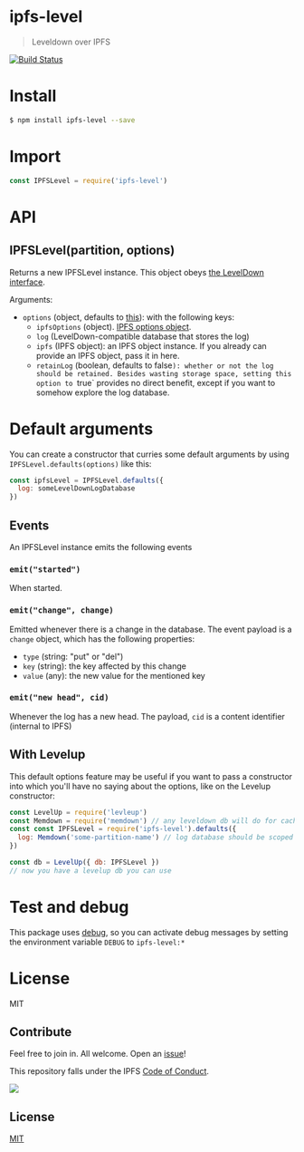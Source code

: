 # ipfs-level

> Leveldown over IPFS

[![Build Status](https://travis-ci.org/pgte/ipfs-level.svg?branch=master)](https://travis-ci.org/pgte/ipfs-level)

# Install

```bash
$ npm install ipfs-level --save
```

# Import

```js
const IPFSLevel = require('ipfs-level')
```

# API

## IPFSLevel(partition, options)

Returns a new IPFSLevel instance. This object obeys [the LevelDown interface](https://github.com/level/leveldown).

Arguments:

* `options` (object, defaults to [this](src/default-options.js)): with the following keys:
  * `ipfsOptions` (object). [IPFS options object](https://github.com/ipfs/js-ipfs#advanced-options-when-creating-an-ipfs-node).
  * `log` (LevelDown-compatible database that stores the log)
  * `ipfs` (IPFS object): an IPFS object instance. If you already can provide an IPFS object, pass it in here.
  * `retainLog` (boolean, defaults to false`): whether or not the log should be retained. Besides wasting storage space, setting this option to `true` provides no direct benefit, except if you want to somehow explore the log database.

# Default arguments

You can create a constructor that curries some default arguments by using `IPFSLevel.defaults(options)` like this:

```js
const ipfsLevel = IPFSLevel.defaults({
  log: someLevelDownLogDatabase
})
```

## Events

An IPFSLevel instance emits the following events

### `emit("started")`

When started.

### `emit("change", change)`

Emitted whenever there is a change in the database. The event payload is a `change` object, which has the following properties:
  * `type` (string: "put" or "del")
  * `key` (string): the key affected by this change
  * `value` (any): the new value for the mentioned key

### `emit("new head", cid)`

Whenever the log has a new head. The payload, `cid` is a content identifier (internal to IPFS)


## With Levelup


This default options feature may be useful if you want to pass a constructor into which you'll have no saying about the options, like on the Levelup constructor:

```js
const LevelUp = require('levleup')
const Memdown = require('memdown') // any leveldown db will do for caching log entries
const const IPFSLevel = require('ipfs-level').defaults({
  log: Memdown('some-partition-name') // log database should be scoped to partition
})

const db = LevelUp({ db: IPFSLevel })
// now you have a levelup db you can use
```

# Test and debug

This package uses [debug](https://github.com/visionmedia/debug#readme), so you can activate debug messages by setting the environment variable `DEBUG` to `ipfs-level:*`

# License

MIT

## Contribute

Feel free to join in. All welcome. Open an [issue](https://github.com/pgte/ipfs-level/issues)!

This repository falls under the IPFS [Code of Conduct](https://github.com/ipfs/community/blob/master/code-of-conduct.md).

[![](https://cdn.rawgit.com/jbenet/contribute-ipfs-gif/master/img/contribute.gif)](https://github.com/ipfs/community/blob/master/contributing.md)

## License

[MIT](LICENSE)
